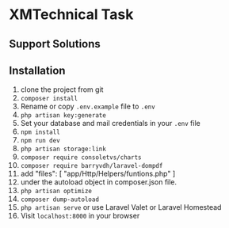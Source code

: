 
# XMTechnical Task
## Support Solutions



## Installation
1. clone the project from git 
2. `composer install`
3. Rename or copy `.env.example` file to `.env`
4. `php artisan key:generate`
5. Set your database and mail credentials in your `.env` file
6. `npm install`
7. `npm run dev`
8. `php artisan storage:link`
9. `composer require consoletvs/charts`
10. `composer require barryvdh/laravel-dompdf`
11. add  "files": [
    "app/Http/Helpers/funtions.php"
    ]
12. under the autoload object in composer.json file.
13. `php artisan optimize`
14. `composer dump-autoload`
15. `php artisan serve` or use Laravel Valet or Laravel Homestead
16. Visit `localhost:8000` in your browser
